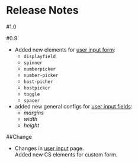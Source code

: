 Release Notes
=============

#1.0

#0.9

- Added new elements for [user input form](/creating-templates/user-input-parameters/):  
    - `displayfield`
    - `spinner`
    - `numberpicker`
    - `number-picker`
    - `host-picher`
    - `hostpicker`
    - `toggle`
    - `spacer`
- added new general configs for [user input fields](/creating-templates/user-input-parameters/):
    - *margins*
    - *width*
    - *height*

##Change

- Changes in [user input](/creating-templates/user-input-parameters/) page.   
Added new CS elements for custom form.
